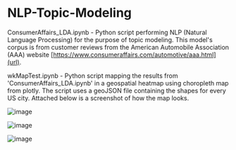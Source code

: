 # NLP-Topic-Modeling

ConsumerAffairs_LDA.ipynb - Python script performing NLP (Natural Language Processing) for the purpose of topic modeling. This model's corpus is from
customer reviews from the American Automobile Association (AAA) website [https://www.consumeraffairs.com/automotive/aaa.html](url). 

wkMapTest.ipynb - Python script mapping the results from 'ConsumerAffairs_LDA.ipynb' in a geospatial heatmap using choropleth map from plotly. The script uses a geoJSON 
file containing the shapes for every US city. Attached below is a screenshot of how the map looks. 

![image](https://user-images.githubusercontent.com/76940552/189978322-b6e23c2b-d702-447e-b74b-ea026f5ffcf3.png)

![image](https://user-images.githubusercontent.com/76940552/189978952-49579232-5fdd-43ba-a801-535bf863d1e4.png)

![image](https://user-images.githubusercontent.com/76940552/189980024-7b4f15ef-3a35-4749-821d-176002467f2a.png)

 



